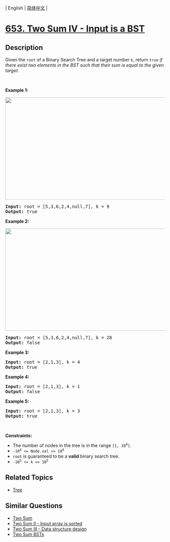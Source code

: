 
| English | [简体中文](README.md) |

# [653. Two Sum IV - Input is a BST](https://leetcode-cn.com/problems/two-sum-iv-input-is-a-bst/)

## Description

<p>Given the <code>root</code> of a Binary Search Tree and a target number <code>k</code>, return <em><code>true</code> if there exist two elements in the BST such that their sum is equal to the given target</em>.</p>

<p>&nbsp;</p>
<p><strong>Example 1:</strong></p>
<img alt="" src="https://assets.leetcode.com/uploads/2020/09/21/sum_tree_1.jpg" style="width: 562px; height: 322px;" />
<pre>
<strong>Input:</strong> root = [5,3,6,2,4,null,7], k = 9
<strong>Output:</strong> true
</pre>

<p><strong>Example 2:</strong></p>
<img alt="" src="https://assets.leetcode.com/uploads/2020/09/21/sum_tree_2.jpg" style="width: 562px; height: 322px;" />
<pre>
<strong>Input:</strong> root = [5,3,6,2,4,null,7], k = 28
<strong>Output:</strong> false
</pre>

<p><strong>Example 3:</strong></p>

<pre>
<strong>Input:</strong> root = [2,1,3], k = 4
<strong>Output:</strong> true
</pre>

<p><strong>Example 4:</strong></p>

<pre>
<strong>Input:</strong> root = [2,1,3], k = 1
<strong>Output:</strong> false
</pre>

<p><strong>Example 5:</strong></p>

<pre>
<strong>Input:</strong> root = [2,1,3], k = 3
<strong>Output:</strong> true
</pre>

<p>&nbsp;</p>
<p><strong>Constraints:</strong></p>

<ul>
	<li>The number of nodes in the tree is in the range <code>[1, 10<sup>4</sup>]</code>.</li>
	<li><code>-10<sup>4</sup>&nbsp;&lt;= Node.val &lt;= 10<sup>4</sup></code></li>
	<li><code>root</code> is guaranteed to be a <strong>valid</strong> binary search tree.</li>
	<li><code>-10<sup>5</sup>&nbsp;&lt;= k &lt;= 10<sup>5</sup></code></li>
</ul>


## Related Topics

- [Tree](https://leetcode-cn.com/tag/tree)

## Similar Questions

- [Two Sum](../two-sum/README_EN.md)
- [Two Sum II - Input array is sorted](../two-sum-ii-input-array-is-sorted/README_EN.md)
- [Two Sum III - Data structure design](../two-sum-iii-data-structure-design/README_EN.md)
- [Two Sum BSTs](../two-sum-bsts/README_EN.md)
